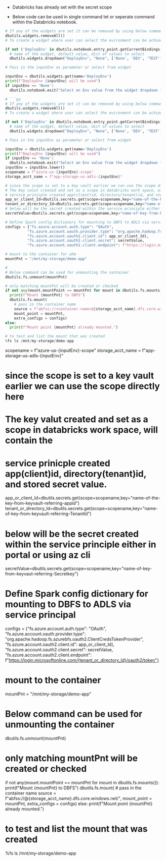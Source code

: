 - Databricks has already set with the secret scope

- Below code can be used in single command let or seperate command within the Databricks notebook.

```py
# If any of the widgets are set it can be removed by using below command 
dbutils.widgets.removeAll()
# To create a widget where user can select the evironment can be achieved with below code.

if not ('DeployEnv' in dbutils.notebook.entry_point.getCurrentBindings()):
  # name of the widget, default value, dict of values to select
  dbutils.widgets.dropdown("DeployEnv", "None", ['None', 'DEV', 'TEST'])

# Pass in the inputEnv as parameter or select from widget 

inputEnv = dbutils.widgets.get(name='DeployEnv')
print(f"DeployEnv {inputEnv} will be used")
if inputEnv == 'None':
  dbutils.notebook.exit("Select an Env value from the widget dropdown from left top of this notebook.")  

# ```py
# If any of the widgets are set it can be removed by using below command 
dbutils.widgets.removeAll()
# To create a widget where user can select the evironment can be achieved with below code.

if not ('DeployEnv' in dbutils.notebook.entry_point.getCurrentBindings()):
  # name of the widget, default value, dict of values to select
  dbutils.widgets.dropdown("DeployEnv", "None", ['None', 'DEV', 'TEST'])

# Pass in the inputEnv as parameter or select from widget 

inputEnv = dbutils.widgets.get(name='DeployEnv')
print(f"DeployEnv {inputEnv} will be used")
if inputEnv == 'None':
  dbutils.notebook.exit("Select an Env value from the widget dropdown from left top of this notebook.")  
inputEnv = inputEnv.lower()
scopename = f"azure-us-{inputEnv}-scope"
storage_acct_name = f"app-storage-us-adls-{inputEnv}"

# since the scope is set to a key vault earlier we can use the scope directly here
# The key valut created and set as a scope in databricks work space, will contain the 
# service prinicple created app(client)id, directory(tenant)id, and stored secret value.
app_or_client_Id=dbutils.secrets.get(scope=scopename,key="name-of-the-key-from-keyvault-referring-appid")
tenant_or_directory_Id=dbutils.secrets.get(scope=scopename,key="name-of-key-from-keyvault-referring-TenantId")
# below will be the secret created within the service principle either in portal or using az cli
secretValue=dbutils.secrets.get(scope=scopename,key="name-of-key-from-keyvaut-referring-Secretkey")

# Define Spark config dictionary for mounting to DBFS to ADLS via service principal
configs = {"fs.azure.account.auth.type": "OAuth",
          "fs.azure.account.oauth.provider.type": "org.apache.hadoop.fs.azurebfs.oauth2.ClientCredsTokenProvider",
          "fs.azure.account.oauth2.client.id": app_or_client_Id),
          "fs.azure.account.oauth2.client.secret": secretValue,
          "fs.azure.account.oauth2.client.endpoint": f"https://login.microsoftonline.com/{tenant_or_directory_Id}/oauth2/token"}

# mount to the container for ahm
mountPnt = "/mnt/my-storage/demo-app"

# 
# Below command can be used for unmounting the container
dbutils.fs.unmount(mountPnt)

# only matching mountPnt will be created or checked
if not any(mount.mountPoint == mountPnt for mount in dbutils.fs.mounts()):
  print(f"Mount {mountPnt} to DBFS")
  dbutils.fs.mount(
    # pass in the container name 
    source = f"abfss://<container-name>@{storage_acct_name}.dfs.core.windows.net/",
    mount_point = mountPnt,
    extra_configs = configs)
else:
  print(f"Mount point {mountPnt} already mounted.")

# to test and list the mount that was created 
%fs ls /mnt/my-storage/demo-app

```
scopename = f"azure-us-{inputEnv}-scope"
storage_acct_name = f"app-storage-us-adls-{inputEnv}"

# since the scope is set to a key vault earlier we can use the scope directly here
# The key valut created and set as a scope in databricks work space, will contain the 
# service prinicple created app(client)id, directory(tenant)id, and stored secret value.
app_or_client_Id=dbutils.secrets.get(scope=scopename,key="name-of-the-key-from-keyvault-referring-appid")
tenant_or_directory_Id=dbutils.secrets.get(scope=scopename,key="name-of-key-from-keyvault-referring-TenantId")
# below will be the secret created within the service principle either in portal or using az cli
secretValue=dbutils.secrets.get(scope=scopename,key="name-of-key-from-keyvaut-referring-Secretkey")

# Define Spark config dictionary for mounting to DBFS to ADLS via service principal
configs = {"fs.azure.account.auth.type": "OAuth",
          "fs.azure.account.oauth.provider.type": "org.apache.hadoop.fs.azurebfs.oauth2.ClientCredsTokenProvider",
          "fs.azure.account.oauth2.client.id": app_or_client_Id),
          "fs.azure.account.oauth2.client.secret": secretValue,
          "fs.azure.account.oauth2.client.endpoint": f"https://login.microsoftonline.com/{tenant_or_directory_Id}/oauth2/token"}

# mount to the container
mountPnt = "/mnt/my-storage/demo-app"

# 
# Below command can be used for unmounting the container
dbutils.fs.unmount(mountPnt)

# only matching mountPnt will be created or checked
if not any(mount.mountPoint == mountPnt for mount in dbutils.fs.mounts()):
  print(f"Mount {mountPnt} to DBFS")
  dbutils.fs.mount(
    # pass in the container name 
    source = f"abfss://<container-name>@{storage_acct_name}.dfs.core.windows.net/",
    mount_point = mountPnt,
    extra_configs = configs)
else:
  print(f"Mount point {mountPnt} already mounted.")

# to test and list the mount that was created 
%fs ls /mnt/my-storage/demo-app

```
